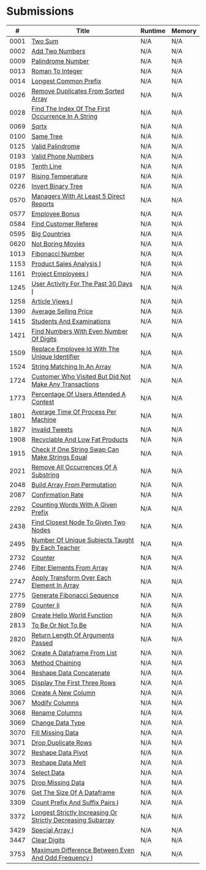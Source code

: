 # Submissions

| #   | Title                                      | Runtime   | Memory    |
|-----|--------------------------------------------|-----------|-----------|
| 0001 | [Two Sum](https://leetcode.com/problems/two-sum/) | N/A | N/A |
| 0002 | [Add Two Numbers](https://leetcode.com/problems/add-two-numbers/) | N/A | N/A |
| 0009 | [Palindrome Number](https://leetcode.com/problems/palindrome-number/) | N/A | N/A |
| 0013 | [Roman To Integer](https://leetcode.com/problems/roman-to-integer/) | N/A | N/A |
| 0014 | [Longest Common Prefix](https://leetcode.com/problems/longest-common-prefix/) | N/A | N/A |
| 0026 | [Remove Duplicates From Sorted Array](https://leetcode.com/problems/remove-duplicates-from-sorted-array/) | N/A | N/A |
| 0028 | [Find The Index Of The First Occurrence In A String](https://leetcode.com/problems/find-the-index-of-the-first-occurrence-in-a-string/) | N/A | N/A |
| 0069 | [Sqrtx](https://leetcode.com/problems/sqrtx/) | N/A | N/A |
| 0100 | [Same Tree](https://leetcode.com/problems/same-tree/) | N/A | N/A |
| 0125 | [Valid Palindrome](https://leetcode.com/problems/valid-palindrome/) | N/A | N/A |
| 0193 | [Valid Phone Numbers](https://leetcode.com/problems/valid-phone-numbers/) | N/A | N/A |
| 0195 | [Tenth Line](https://leetcode.com/problems/tenth-line/) | N/A | N/A |
| 0197 | [Rising Temperature](https://leetcode.com/problems/rising-temperature/) | N/A | N/A |
| 0226 | [Invert Binary Tree](https://leetcode.com/problems/invert-binary-tree/) | N/A | N/A |
| 0570 | [Managers With At Least 5 Direct Reports](https://leetcode.com/problems/managers-with-at-least-5-direct-reports/) | N/A | N/A |
| 0577 | [Employee Bonus](https://leetcode.com/problems/employee-bonus/) | N/A | N/A |
| 0584 | [Find Customer Referee](https://leetcode.com/problems/find-customer-referee/) | N/A | N/A |
| 0595 | [Big Countries](https://leetcode.com/problems/big-countries/) | N/A | N/A |
| 0620 | [Not Boring Movies](https://leetcode.com/problems/not-boring-movies/) | N/A | N/A |
| 1013 | [Fibonacci Number](https://leetcode.com/problems/fibonacci-number/) | N/A | N/A |
| 1153 | [Product Sales Analysis I](https://leetcode.com/problems/product-sales-analysis-i/) | N/A | N/A |
| 1161 | [Project Employees I](https://leetcode.com/problems/project-employees-i/) | N/A | N/A |
| 1245 | [User Activity For The Past 30 Days I](https://leetcode.com/problems/user-activity-for-the-past-30-days-i/) | N/A | N/A |
| 1258 | [Article Views I](https://leetcode.com/problems/article-views-i/) | N/A | N/A |
| 1390 | [Average Selling Price](https://leetcode.com/problems/average-selling-price/) | N/A | N/A |
| 1415 | [Students And Examinations](https://leetcode.com/problems/students-and-examinations/) | N/A | N/A |
| 1421 | [Find Numbers With Even Number Of Digits](https://leetcode.com/problems/find-numbers-with-even-number-of-digits/) | N/A | N/A |
| 1509 | [Replace Employee Id With The Unique Identifier](https://leetcode.com/problems/replace-employee-id-with-the-unique-identifier/) | N/A | N/A |
| 1524 | [String Matching In An Array](https://leetcode.com/problems/string-matching-in-an-array/) | N/A | N/A |
| 1724 | [Customer Who Visited But Did Not Make Any Transactions](https://leetcode.com/problems/customer-who-visited-but-did-not-make-any-transactions/) | N/A | N/A |
| 1773 | [Percentage Of Users Attended A Contest](https://leetcode.com/problems/percentage-of-users-attended-a-contest/) | N/A | N/A |
| 1801 | [Average Time Of Process Per Machine](https://leetcode.com/problems/average-time-of-process-per-machine/) | N/A | N/A |
| 1827 | [Invalid Tweets](https://leetcode.com/problems/invalid-tweets/) | N/A | N/A |
| 1908 | [Recyclable And Low Fat Products](https://leetcode.com/problems/recyclable-and-low-fat-products/) | N/A | N/A |
| 1915 | [Check If One String Swap Can Make Strings Equal](https://leetcode.com/problems/check-if-one-string-swap-can-make-strings-equal/) | N/A | N/A |
| 2021 | [Remove All Occurrences Of A Substring](https://leetcode.com/problems/remove-all-occurrences-of-a-substring/) | N/A | N/A |
| 2048 | [Build Array From Permutation](https://leetcode.com/problems/build-array-from-permutation/) | N/A | N/A |
| 2087 | [Confirmation Rate](https://leetcode.com/problems/confirmation-rate/) | N/A | N/A |
| 2292 | [Counting Words With A Given Prefix](https://leetcode.com/problems/counting-words-with-a-given-prefix/) | N/A | N/A |
| 2438 | [Find Closest Node To Given Two Nodes](https://leetcode.com/problems/find-closest-node-to-given-two-nodes/) | N/A | N/A |
| 2495 | [Number Of Unique Subjects Taught By Each Teacher](https://leetcode.com/problems/number-of-unique-subjects-taught-by-each-teacher/) | N/A | N/A |
| 2732 | [Counter](https://leetcode.com/problems/counter/) | N/A | N/A |
| 2746 | [Filter Elements From Array](https://leetcode.com/problems/filter-elements-from-array/) | N/A | N/A |
| 2747 | [Apply Transform Over Each Element In Array](https://leetcode.com/problems/apply-transform-over-each-element-in-array/) | N/A | N/A |
| 2775 | [Generate Fibonacci Sequence](https://leetcode.com/problems/generate-fibonacci-sequence/) | N/A | N/A |
| 2789 | [Counter Ii](https://leetcode.com/problems/counter-ii/) | N/A | N/A |
| 2809 | [Create Hello World Function](https://leetcode.com/problems/create-hello-world-function/) | N/A | N/A |
| 2813 | [To Be Or Not To Be](https://leetcode.com/problems/to-be-or-not-to-be/) | N/A | N/A |
| 2820 | [Return Length Of Arguments Passed](https://leetcode.com/problems/return-length-of-arguments-passed/) | N/A | N/A |
| 3062 | [Create A Dataframe From List](https://leetcode.com/problems/create-a-dataframe-from-list/) | N/A | N/A |
| 3063 | [Method Chaining](https://leetcode.com/problems/method-chaining/) | N/A | N/A |
| 3064 | [Reshape Data Concatenate](https://leetcode.com/problems/reshape-data-concatenate/) | N/A | N/A |
| 3065 | [Display The First Three Rows](https://leetcode.com/problems/display-the-first-three-rows/) | N/A | N/A |
| 3066 | [Create A New Column](https://leetcode.com/problems/create-a-new-column/) | N/A | N/A |
| 3067 | [Modify Columns](https://leetcode.com/problems/modify-columns/) | N/A | N/A |
| 3068 | [Rename Columns](https://leetcode.com/problems/rename-columns/) | N/A | N/A |
| 3069 | [Change Data Type](https://leetcode.com/problems/change-data-type/) | N/A | N/A |
| 3070 | [Fill Missing Data](https://leetcode.com/problems/fill-missing-data/) | N/A | N/A |
| 3071 | [Drop Duplicate Rows](https://leetcode.com/problems/drop-duplicate-rows/) | N/A | N/A |
| 3072 | [Reshape Data Pivot](https://leetcode.com/problems/reshape-data-pivot/) | N/A | N/A |
| 3073 | [Reshape Data Melt](https://leetcode.com/problems/reshape-data-melt/) | N/A | N/A |
| 3074 | [Select Data](https://leetcode.com/problems/select-data/) | N/A | N/A |
| 3075 | [Drop Missing Data](https://leetcode.com/problems/drop-missing-data/) | N/A | N/A |
| 3076 | [Get The Size Of A Dataframe](https://leetcode.com/problems/get-the-size-of-a-dataframe/) | N/A | N/A |
| 3309 | [Count Prefix And Suffix Pairs I](https://leetcode.com/problems/count-prefix-and-suffix-pairs-i/) | N/A | N/A |
| 3372 | [Longest Strictly Increasing Or Strictly Decreasing Subarray](https://leetcode.com/problems/longest-strictly-increasing-or-strictly-decreasing-subarray/) | N/A | N/A |
| 3429 | [Special Array I](https://leetcode.com/problems/special-array-i/) | N/A | N/A |
| 3447 | [Clear Digits](https://leetcode.com/problems/clear-digits/) | N/A | N/A |
| 3753 | [Maximum Difference Between Even And Odd Frequency I](https://leetcode.com/problems/maximum-difference-between-even-and-odd-frequency-i/) | N/A | N/A |